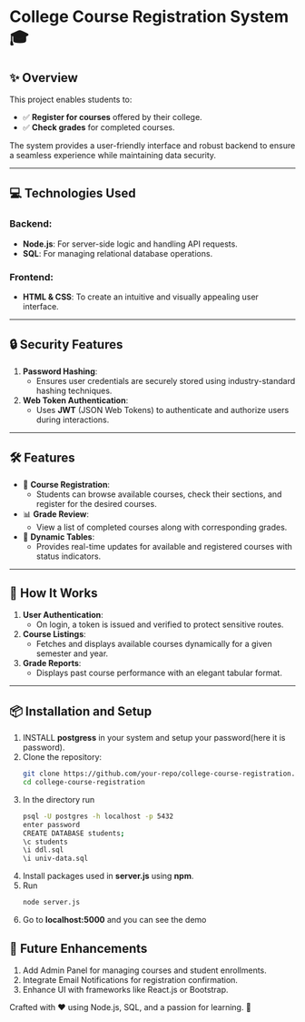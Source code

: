 # College Course Registration System 🎓

## ✨ Overview
This project enables students to:
- ✅ **Register for courses** offered by their college.
- ✅ **Check grades** for completed courses.

The system provides a user-friendly interface and robust backend to ensure a seamless experience while maintaining data security.

---

## 💻 Technologies Used
### Backend:
- **Node.js**: For server-side logic and handling API requests.
- **SQL**: For managing relational database operations.
  
### Frontend:
- **HTML & CSS**: To create an intuitive and visually appealing user interface.

---

## 🔒 Security Features
1. **Password Hashing**: 
   - Ensures user credentials are securely stored using industry-standard hashing techniques.
2. **Web Token Authentication**:
   - Uses **JWT** (JSON Web Tokens) to authenticate and authorize users during interactions.


---

## 🛠️ Features
- 📝 **Course Registration**:
  - Students can browse available courses, check their sections, and register for the desired courses.
- 📊 **Grade Review**:
  - View a list of completed courses along with corresponding grades.
- 🚀 **Dynamic Tables**:
  - Provides real-time updates for available and registered courses with status indicators.
  
---

## 🚧 How It Works
1. **User Authentication**:
   - On login, a token is issued and verified to protect sensitive routes.
2. **Course Listings**:
   - Fetches and displays available courses dynamically for a given semester and year.
3. **Grade Reports**:
   - Displays past course performance with an elegant tabular format.

---

## 📦 Installation and Setup
1. INSTALL **postgress** in your system and setup your password(here it is password).
2. Clone the repository:
   ```bash
   git clone https://github.com/your-repo/college-course-registration.git
   cd college-course-registration
3.  In the directory run
    ```bash
    psql -U postgres -h localhost -p 5432
    enter password
    CREATE DATABASE students;
    \c students
    \i ddl.sql
    \i univ-data.sql
4. Install packages used in **server.js**  using **npm**.
5. Run
   ```bash
   node server.js
6. Go to **localhost:5000** and you can see the demo
## 🔗 Future Enhancements
1. Add Admin Panel for managing courses and student enrollments.
2. Integrate Email Notifications for registration confirmation.
3. Enhance UI with frameworks like React.js or Bootstrap.


Crafted with ❤️ using Node.js, SQL, and a passion for learning. 🚀








